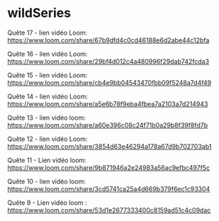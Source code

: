 # wildSeries

Quête 17 - lien vidéo Loom: https://www.loom.com/share/67b9dfd4c0cd46188e6d2abe44c12bfa

Quête 16 - lien vidéo Loom: https://www.loom.com/share/29bf4d012c4a480996f29dab742fcda3

Quête 15 - lien vidéo Loom: https://www.loom.com/share/cb4e9bb04543470fbb09f5248a7d4f49

Quête 14 - lien vidéo Loom: https://www.loom.com/share/a5e6b78f9eba4fbea7a2103a7d214943

Quête 13 - lien vidéo loom: https://www.loom.com/share/a60e396c08c24f71b0a29b8f39f8fd7b

Quête 12 - lien vidéo Loom: https://www.loom.com/share/3854d63e46294a178a67d9b702703ab1

Quête 11 - Lien vidéo loom: https://www.loom.com/share/9b871946a2e24983a56ac9efbc497f5c

Quête 10 - lien vidéo loom: https://www.loom.com/share/3cd5741ca25a4d669b379f6ec1c93304

Quête 9 - Lien vidéo loom : https://www.loom.com/share/53d1e2677333400c8159ad51c4c09dac



